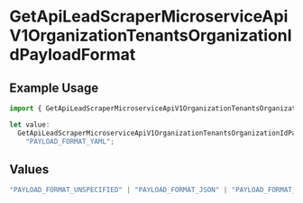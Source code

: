 # GetApiLeadScraperMicroserviceApiV1OrganizationTenantsOrganizationIdPayloadFormat

## Example Usage

```typescript
import { GetApiLeadScraperMicroserviceApiV1OrganizationTenantsOrganizationIdPayloadFormat } from "oppulence-backend-sdk/models/operations";

let value:
  GetApiLeadScraperMicroserviceApiV1OrganizationTenantsOrganizationIdPayloadFormat =
    "PAYLOAD_FORMAT_YAML";
```

## Values

```typescript
"PAYLOAD_FORMAT_UNSPECIFIED" | "PAYLOAD_FORMAT_JSON" | "PAYLOAD_FORMAT_XML" | "PAYLOAD_FORMAT_FORM_DATA" | "PAYLOAD_FORMAT_PROTOBUF" | "PAYLOAD_FORMAT_YAML"
```